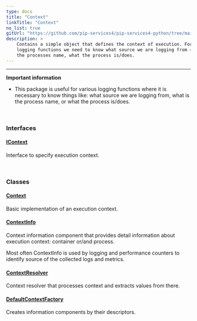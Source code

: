 ```yaml
---
type: docs
title: "Context"
linkTitle: "Context"
no_list: true
gitUrl: "https://github.com/pip-services4/pip-services4-python/tree/main/pip-services4-components-python"
description: >
    Contains a simple object that defines the context of execution. For various 
    logging functions we need to know what source we are logging from – what is 
    the processes name, what the process is/does. 
---
```

---

**Important information**
- This package is useful for various logging functions where it is necessary to know things like: what source we are logging from, what is 
    the process name, or what the process is/does.  


<div class="module-body"> 

<br>

### Interfaces


#### [IContext](icontext)
Interface to specify execution context.

<br>

### Classes

#### [Context](context)
Basic implementation of an execution context.

#### [ContextInfo](context_info)
Context information component that provides detail information
about execution context: container or/and process.

Most often ContextInfo is used by logging and performance counters
to identify source of the collected logs and metrics.

#### [ContextResolver](context_resolver)
Context resolver that processes context and extracts values from there.

#### [DefaultContextFactory](default_context_factory)
Creates information components by their descriptors.

</div>

